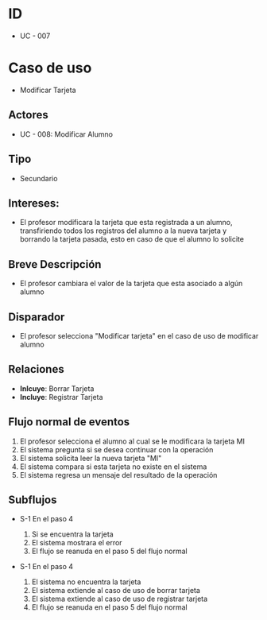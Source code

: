 # ID
- UC - 007
  
# Caso de uso
- Modificar Tarjeta
   
## Actores
- UC - 008: Modificar Alumno
    
## Tipo 
- Secundario
   
## Intereses:
- El profesor modificara la tarjeta que esta registrada a un alumno, transfiriendo todos los registros del alumno a la nueva tarjeta
 y borrando la tarjeta pasada, esto en caso de que el alumno lo solicite
  
## Breve Descripción
- El profesor cambiara el valor de la tarjeta que esta asociado a algún alumno

## Disparador
- El profesor selecciona "Modificar tarjeta" en el caso de uso de modificar alumno

## Relaciones
- **Inlcuye**: Borrar Tarjeta
- **Incluye**: Registrar Tarjeta

## Flujo normal de eventos
1. El profesor selecciona el alumno al cual se le modificara la tarjeta MI
2. El sistema pregunta si se desea continuar con la operación
3. El sistema solicita leer la nueva tarjeta "MI"
4. El sistema compara si esta tarjeta no existe en el sistema
5. El sistema regresa un mensaje del resultado de la operación
   
## Subflujos

- S-1 En el paso 4
    1. Si se encuentra la tarjeta 
    2. El sistema mostrara el error
    3. El flujo se reanuda en el paso 5 del flujo normal

- S-1 En el paso 4
    1. El sistema no encuentra la tarjeta
    2. El sistema extiende al caso de uso de borrar tarjeta
    3. El sistema extiende al caso de uso de registrar tarjeta
    4. El flujo se reanuda en el paso 5 del flujo normal
